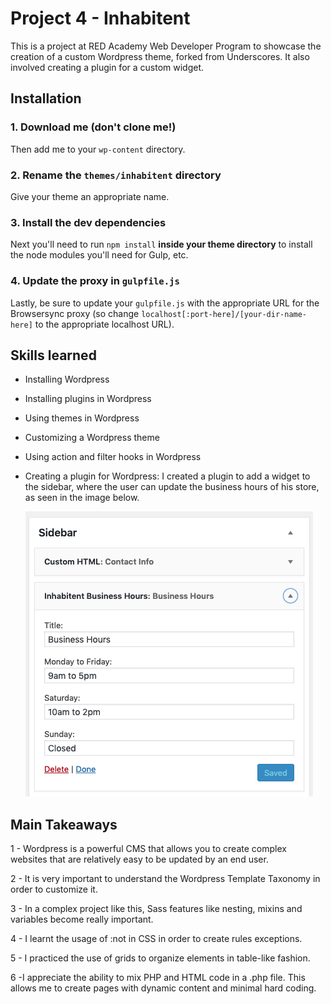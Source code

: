 # Project 4 - Inhabitent

This is a project at RED Academy Web Developer Program to showcase the creation of a custom Wordpress theme, forked from Underscores. It also involved creating a plugin for a custom widget.

## Installation

### 1. Download me (don't clone me!)

Then add me to your `wp-content` directory.

### 2. Rename the `themes/inhabitent` directory

Give your theme an appropriate name.

### 3. Install the dev dependencies

Next you'll need to run `npm install` **inside your theme directory** to install the node modules you'll need for Gulp, etc.

### 4. Update the proxy in `gulpfile.js`

Lastly, be sure to update your `gulpfile.js` with the appropriate URL for the Browsersync proxy (so change `localhost[:port-here]/[your-dir-name-here]` to the appropriate localhost URL).

## Skills learned

- Installing Wordpress
- Installing plugins in Wordpress
- Using themes in Wordpress
- Customizing a Wordpress theme
- Using action and filter hooks in Wordpress
- Creating a plugin for Wordpress:
  I created a plugin to add a widget to the sidebar, where the user can update the business hours of his store, as seen in the image below.

  ![Business Hours Widget](screenshots/business_hours_widget.png)

## Main Takeaways

1 - Wordpress is a powerful CMS that allows you to create complex websites that are relatively easy to be updated by an end user.

2 - It is very important to understand the Wordpress Template Taxonomy in order to customize it.

3 - In a complex project like this, Sass features like nesting, mixins and variables become really important.

4 - I learnt the usage of :not in CSS in order to create rules exceptions.

5 - I practiced the use of grids to organize elements in table-like fashion.

6 -I appreciate the ability to mix PHP and HTML code in a .php file. This allows me to create pages with dynamic content and minimal hard coding.
